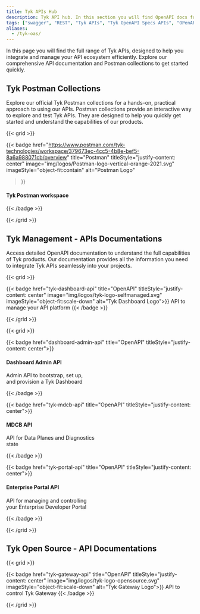 ```yaml
---
title: Tyk APIs Hub
description: Tyk API hub. In this section you will find OpenAPI docs for Tyk API Gateway, Tyk Dashboard and other Tyk products
tags: ["swagger", "REST", "Tyk APIs", "Tyk OpenAPI Specs APIs", "OPenAPI", "OAS" ]
aliases:
  - /tyk-oas/
---
```


In this page you will find the full range of Tyk APIs, designed to help you integrate and manage your API ecosystem
efficiently. Explore our comprehensive API documentation and Postman collections to get started quickly.

## Tyk Postman Collections

Explore our official Tyk Postman collections for a hands-on, practical approach to using our APIs.
Postman collections provide an interactive way to explore and test Tyk APIs. They are designed to help you quickly get
started and understand the capabilities of our products.


{{< grid >}}

{{< badge
    href="https://www.postman.com/tyk-technologies/workspace/379673ec-4cc5-4b8e-bef5-8a6a988071cb/overview"
    title="Postman" titleStyle="justify-content: center"
    image="img/logos/Postman-logo-vertical-orange-2021.svg" imageStyle="object-fit:contain" alt="Postman Logo"
>}}
<h4>Tyk Postman workspace</h4>
{{< /badge >}}

{{< /grid >}}

## Tyk Management - APIs Documentations

Access detailed OpenAPI documentation to understand the full capabilities of Tyk products. Our documentation provides
all the information you need to integrate Tyk APIs seamlessly into your projects.

{{< grid >}}

{{< badge href="tyk-dashboard-api" title="OpenAPI"
titleStyle="justify-content: center"
image="img/logos/tyk-logo-selfmanaged.svg" imageStyle="object-fit:scale-down" alt="Tyk Dashboard Logo">}}
API to manage your API platform
{{< /badge >}}

{{< /grid >}}

{{< grid >}}

{{< badge href="dashboard-admin-api" title="OpenAPI" titleStyle="justify-content: center">}}
<h4>Dashboard Admin API</h4>
<p>Admin API to bootstrap, set up,</br>and provision a Tyk Dashboard</p>
{{< /badge >}}

{{< badge href="tyk-mdcb-api" title="OpenAPI" titleStyle="justify-content: center">}}
<h4>MDCB API</h4>
<p>API for Data Planes and Diagnostics</br>state</p>
{{< /badge >}}

{{< badge href="tyk-portal-api" title="OpenAPI" titleStyle="justify-content: center">}}
<h4>Enterprise Portal API</h4>
<p>API for managing and controlling</br>your Enterprise Developer Portal</p>
{{< /badge >}}

{{< /grid >}}


## Tyk Open Source - API Documentations

{{< grid >}}

{{< badge href="tyk-gateway-api" title="OpenAPI"
titleStyle="justify-content: center"
image="img/logos/tyk-logo-opensource.svg" imageStyle="object-fit:scale-down" alt="Tyk Gateway Logo">}}
API to control Tyk Gateway
{{< /badge >}}

{{< /grid >}}